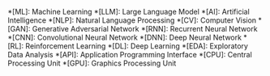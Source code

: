 *[ML]: Machine Learning
*[LLM]: Large Language Model
*[AI]: Artificial Intelligence
*[NLP]: Natural Language Processing
*[CV]: Computer Vision
*[GAN]: Generative Adversarial Network
*[RNN]: Recurrent Neural Network
*[CNN]: Convolutional Neural Network
*[DNN]: Deep Neural Network
*[RL]: Reinforcement Learning
*[DL]: Deep Learning
*[EDA]: Exploratory Data Analysis
*[API]: Application Programming Interface
*[CPU]: Central Processing Unit
*[GPU]: Graphics Processing Unit
